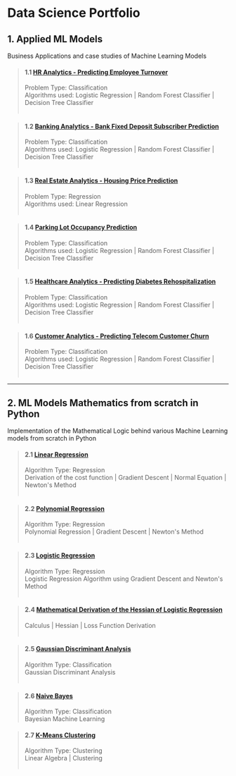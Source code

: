 # Data Science Portfolio


## 1. Applied ML Models
Business Applications and case studies of Machine Learning Models


> #### 1.1 [HR Analytics - Predicting Employee Turnover](https://github.com/ankurdhamija83/Data-Science-Portfolio/blob/master/Applied-ML-Models/HR-Analytics/HR-Analytics-Predicting%20Employee%20Turnover.ipynb)
> Problem Type: Classification<br> 
> Algorithms used: Logistic Regression | Random Forest Classifier | Decision Tree Classifier
<br><br>

> #### 1.2 [Banking Analytics - Bank Fixed Deposit Subscriber Prediction](https://github.com/ankurdhamija83/Data-Science-Portfolio/blob/master/Applied-ML-Models/Bank-Fixed-Deposit-Subscriber/Bank-Marketing-Database.ipynb)
> Problem Type: Classification<br>
> Algorithms used: Logistic Regression | Random Forest Classifier | Decision Tree Classifier
<br><br>

> #### 1.3 [Real Estate Analytics - Housing Price Prediction](https://github.com/ankurdhamija83/Data-Science-Portfolio/blob/master/Applied-ML-Models/Housing-Price-Prediction/Multi-Linear-Regression.ipynb)
> Problem Type: Regression<br>
> Algorithms used: Linear Regression
<br><br>


> #### 1.4 [Parking Lot Occupancy Prediction](https://github.com/ankurdhamija83/Data-Science-Portfolio/blob/master/Applied-ML-Models/Parking-Occupancy-Prediction/submission-final.ipynb)
> Problem Type: Classification<br>
> Algorithms used: Logistic Regression | Random Forest Classifier | Decision Tree Classifier
<br><br>

> #### 1.5 [Healthcare Analytics - Predicting Diabetes Rehospitalization](https://github.com/ankurdhamija83/Data-Science-Portfolio/blob/master/Applied-ML-Models/Predict-Diabetes-Rehospitalization/submission-final.ipynb)
> Problem Type: Classification<br>
> Algorithms used: Logistic Regression | Random Forest Classifier | Decision Tree Classifier
<br><br>

> #### 1.6 [Customer Analytics - Predicting Telecom Customer Churn](https://github.com/ankurdhamija83/Data-Science-Portfolio/blob/master/Applied-ML-Models/Telecom-Customer-Churn/Logistic-Regression.ipynb)
> Problem Type: Classification<br>
> Algorithms used: Logistic Regression | Random Forest Classifier | Decision Tree Classifier
<br><br>
<hr>

## 2. ML Models Mathematics from scratch in Python
Implementation of the Mathematical Logic behind various Machine Learning models from scratch in Python


> #### 2.1 [Linear Regression](https://github.com/ankurdhamija83/Data-Science-Portfolio/blob/master/ML-Models-Mathematics-Python-Implementation/Linear-Regression/Simple_Linear_Regression.ipynb)
> Algorithm Type: Regression <br>
> Derivation of the cost function | Gradient Descent | Normal Equation | Newton's Method
<br><br>

> #### 2.2 [Polynomial Regression](https://github.com/ankurdhamija83/Data-Science-Portfolio/blob/master/ML-Models-Mathematics-Python-Implementation/Polynomial-Regression/Polynomial-Regression-without-sklearn.ipynb)
> Algorithm Type: Regression<br>
> Polynomial Regression | Gradient Descent | Newton's Method
<br><br>

> #### 2.3 [Logistic Regression](https://github.com/ankurdhamija83/Data-Science-Portfolio/blob/master/ML-Models-Mathematics-Python-Implementation/Logistic-Regression/Logistic-Regression-Model-from-scratch/Logistic-Regression-using-Gradient-Descent-Newton-Method.ipynb)
> Algorithm Type: Regression<br>
> Logistic Regression Algorithm using Gradient Descent and Newton's Method
<br><br>

> #### 2.4 [Mathematical Derivation of the Hessian of Logistic Regression](https://github.com/ankurdhamija83/Data-Science-Portfolio/blob/master/ML-Models-Mathematics-Python-Implementation/Logistic-Regression/Hessian-Logistic-Regression-Loss-Function.ipynb)
> Calculus | Hessian | Loss Function Derivation
<br><br>

> #### 2.5 [Gaussian Discriminant Analysis](https://github.com/ankurdhamija83/Data-Science-Portfolio/blob/master/ML-Models-Mathematics-Python-Implementation/Logistic-Regression/Logistic-Regression-Model-from-scratch/Gaussian_Discriminant_Analysis.ipynb)
> Algorithm Type: Classification<br>
> Gaussian Discriminant Analysis
<br><br>

<blockquote>
 
 #### 2.6 [Naive Bayes](https://github.com/ankurdhamija83/Data-Science-Portfolio/blob/master/ML-Models-Mathematics-Python-Implementation/Naive_Bayes_and_SVM/Naive_Bayes.ipynb)
Algorithm Type: Classification<br>
Bayesian Machine Learning
</blockquote>

> #### 2.7 [K-Means Clustering](https://github.com/ankurdhamija83/Data-Science-Portfolio/blob/master/ML-Models-Mathematics-Python-Implementation/K-Means-Clustering/K-Means-Clustering.ipynb)
> Algorithm Type: Clustering<br>
> Linear Algebra | Clustering
<br><br>
